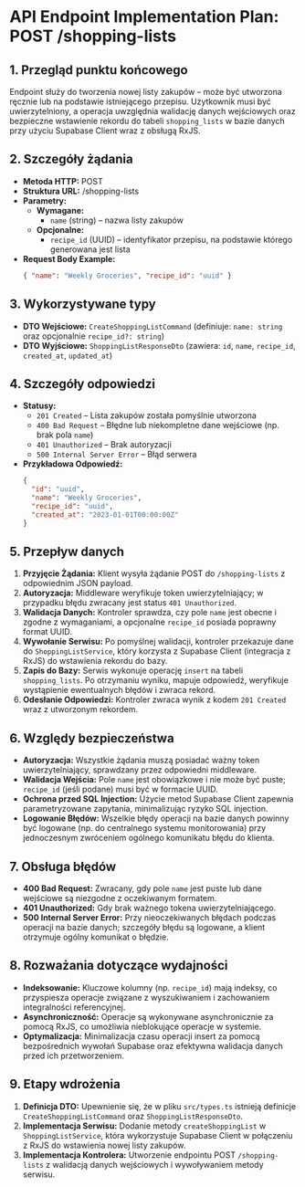 # API Endpoint Implementation Plan: POST /shopping-lists

## 1. Przegląd punktu końcowego

Endpoint służy do tworzenia nowej listy zakupów – może być utworzona ręcznie lub na podstawie istniejącego przepisu. Użytkownik musi być uwierzytelniony, a operacja uwzględnia walidację danych wejściowych oraz bezpieczne wstawienie rekordu do tabeli `shopping_lists` w bazie danych przy użyciu Supabase Client wraz z obsługą RxJS.

## 2. Szczegóły żądania

- **Metoda HTTP:** POST
- **Struktura URL:** /shopping-lists
- **Parametry:**
  - **Wymagane:**
    - `name` (string) – nazwa listy zakupów
  - **Opcjonalne:**
    - `recipe_id` (UUID) – identyfikator przepisu, na podstawie którego generowana jest lista
- **Request Body Example:**
  ```json
  { "name": "Weekly Groceries", "recipe_id": "uuid" }
  ```

## 3. Wykorzystywane typy

- **DTO Wejściowe:** `CreateShoppingListCommand` (definiuje: `name: string` oraz opcjonalnie `recipe_id?: string`)
- **DTO Wyjściowe:** `ShoppingListResponseDto` (zawiera: `id`, `name`, `recipe_id`, `created_at`, `updated_at`)

## 4. Szczegóły odpowiedzi

- **Statusy:**
  - `201 Created` – Lista zakupów została pomyślnie utworzona
  - `400 Bad Request` – Błędne lub niekompletne dane wejściowe (np. brak pola `name`)
  - `401 Unauthorized` – Brak autoryzacji
  - `500 Internal Server Error` – Błąd serwera
- **Przykładowa Odpowiedź:**
  ```json
  {
    "id": "uuid",
    "name": "Weekly Groceries",
    "recipe_id": "uuid",
    "created_at": "2023-01-01T00:00:00Z"
  }
  ```

## 5. Przepływ danych

1. **Przyjęcie Żądania:** Klient wysyła żądanie POST do `/shopping-lists` z odpowiednim JSON payload.
2. **Autoryzacja:** Middleware weryfikuje token uwierzytelniający; w przypadku błędu zwracany jest status `401 Unauthorized`.
3. **Walidacja Danych:** Kontroler sprawdza, czy pole `name` jest obecne i zgodne z wymaganiami, a opcjonalne `recipe_id` posiada poprawny format UUID.
4. **Wywołanie Serwisu:** Po pomyślnej walidacji, kontroler przekazuje dane do `ShoppingListService`, który korzysta z Supabase Client (integracja z RxJS) do wstawienia rekordu do bazy.
5. **Zapis do Bazy:** Serwis wykonuje operację `insert` na tabeli `shopping_lists`. Po otrzymaniu wyniku, mapuje odpowiedź, weryfikuje wystąpienie ewentualnych błędów i zwraca rekord.
6. **Odesłanie Odpowiedzi:** Kontroler zwraca wynik z kodem `201 Created` wraz z utworzonym rekordem.

## 6. Względy bezpieczeństwa

- **Autoryzacja:** Wszystkie żądania muszą posiadać ważny token uwierzytelniający, sprawdzany przez odpowiedni middleware.
- **Walidacja Wejścia:** Pole `name` jest obowiązkowe i nie może być puste; `recipe_id` (jeśli podane) musi być w formacie UUID.
- **Ochrona przed SQL Injection:** Użycie metod Supabase Client zapewnia parametryzowane zapytania, minimalizując ryzyko SQL injection.
- **Logowanie Błędów:** Wszelkie błędy operacji na bazie danych powinny być logowane (np. do centralnego systemu monitorowania) przy jednoczesnym zwróceniem ogólnego komunikatu błędu do klienta.

## 7. Obsługa błędów

- **400 Bad Request:** Zwracany, gdy pole `name` jest puste lub dane wejściowe są niezgodne z oczekiwanym formatem.
- **401 Unauthorized:** Gdy brak ważnego tokena uwierzytelniającego.
- **500 Internal Server Error:** Przy nieoczekiwanych błędach podczas operacji na bazie danych; szczegóły błędu są logowane, a klient otrzymuje ogólny komunikat o błędzie.

## 8. Rozważania dotyczące wydajności

- **Indeksowanie:** Kluczowe kolumny (np. `recipe_id`) mają indeksy, co przyspiesza operacje związane z wyszukiwaniem i zachowaniem integralności referencyjnej.
- **Asynchroniczność:** Operacje są wykonywane asynchronicznie za pomocą RxJS, co umożliwia nieblokujące operacje w systemie.
- **Optymalizacja:** Minimalizacja czasu operacji insert za pomocą bezpośrednich wywołań Supabase oraz efektywna walidacja danych przed ich przetworzeniem.

## 9. Etapy wdrożenia

1. **Definicja DTO:** Upewnienie się, że w pliku `src/types.ts` istnieją definicje `CreateShoppingListCommand` oraz `ShoppingListResponseDto`.
2. **Implementacja Serwisu:** Dodanie metody `createShoppingList` w `ShoppingListService`, która wykorzystuje Supabase Client w połączeniu z RxJS do wstawienia nowej listy zakupów.
3. **Implementacja Kontrolera:** Utworzenie endpointu POST `/shopping-lists` z walidacją danych wejściowych i wywoływaniem metody serwisu.
